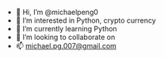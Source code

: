- 👋 Hi, I’m @michaelpeng0
- 👀 I’m interested in Python, crypto currency
- 🌱 I’m currently learning Python
- 💞️ I’m looking to collaborate on 
- 📫 michael.pg.007@gmail.com

<!---
michaelpeng0/michaelpeng0 is a ✨ special ✨ repository because its `README.md` (this file) appears on your GitHub profile.
You can click the Preview link to take a look at your changes.
--->
